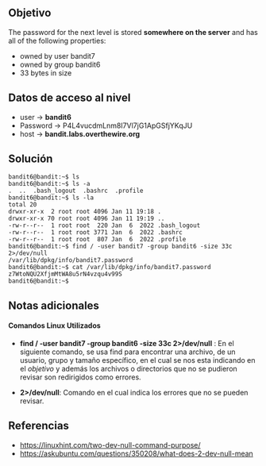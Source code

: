 ## Objetivo
The password for the next level is stored **somewhere on the server** and has all of the following properties:

-   owned by user bandit7
-   owned by group bandit6
-   33 bytes in size
## Datos de acceso al nivel
-   user -> **bandit6**
-   Password -> P4L4vucdmLnm8I7Vl7jG1ApGSfjYKqJU
-   host -> **bandit.labs.overthewire.org**
## Solución
```
bandit6@bandit:~$ ls
bandit6@bandit:~$ ls -a
.  ..  .bash_logout  .bashrc  .profile
bandit6@bandit:~$ ls -la
total 20
drwxr-xr-x  2 root root 4096 Jan 11 19:18 .
drwxr-xr-x 70 root root 4096 Jan 11 19:19 ..
-rw-r--r--  1 root root  220 Jan  6  2022 .bash_logout
-rw-r--r--  1 root root 3771 Jan  6  2022 .bashrc
-rw-r--r--  1 root root  807 Jan  6  2022 .profile
bandit6@bandit:~$ find / -user bandit7 -group bandit6 -size 33c 2>/dev/null
/var/lib/dpkg/info/bandit7.password
bandit6@bandit:~$ cat /var/lib/dpkg/info/bandit7.password
z7WtoNQU2XfjmMtWA8u5rN4vzqu4v99S
bandit6@bandit:~$
```
## Notas adicionales
#### Comandos Linux Utilizados

- **find / -user bandit7 -group bandit6 -size 33c 2>/dev/null** : En el siguiente comando, se usa find para encontrar una archivo, de un usuario, grupo y tamaño específico, en el cual se nos esta indicando en el *objetivo* y además los archivos o directorios que no se pudieron revisar son redirigidos como errores.

- **2>/dev/null**: Comando en el cual indica los errores que no se pueden revisar.
## Referencias
- https://linuxhint.com/two-dev-null-command-purpose/
- https://askubuntu.com/questions/350208/what-does-2-dev-null-mean